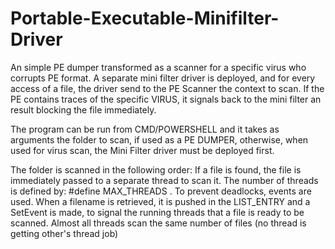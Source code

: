 # Portable-Executable-Minifilter-Driver

An simple PE dumper transformed as a scanner for a specific virus who corrupts PE format.
A separate mini filter driver is deployed, and for every access of a file, the driver
send to the PE Scanner the context to scan. If the PE contains traces of the specific VIRUS, 
it signals back to the mini filter an result blocking the file immediately.

The program can be run from CMD/POWERSHELL and it takes as arguments the folder to scan, if used as 
a PE DUMPER, otherwise, when used for virus scan, the Mini Filter driver must be deployed first.

The folder is scanned in the following order:
If a file is found, the file is immediately passed to a separate thread to scan it. The number of threads is 
defined by: #define MAX_THREADS <ThreadToRun>. To prevent deadlocks, events are used. When a filename is retrieved,
it is pushed in the LIST_ENTRY and a SetEvent is made, to signal the running threads that a file is ready to be scanned.
Almost all threads scan the same number of files (no thread is getting other's thread job)